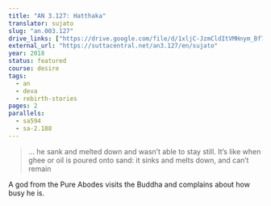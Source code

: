 ```yaml
---
title: "AN 3.127: Hatthaka"
translator: sujato
slug: "an.003.127"
drive_links: ["https://drive.google.com/file/d/1xljC-JzmCldItVMHnym_Bf7d-oX0NUZ6/view?usp=drivesdk"]
external_url: "https://suttacentral.net/an3.127/en/sujato"
year: 2018
status: featured
course: desire
tags:
  - an
  - deva
  - rebirth-stories
pages: 2
parallels:
  - sa594
  - sa-2.188
---
```


> … he sank and melted down and wasn’t able to stay still. It’s like when ghee or oil is poured onto sand: it sinks and melts down, and can’t remain

A god from the Pure Abodes visits the Buddha and complains about how busy he is.

